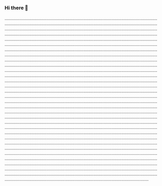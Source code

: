### Hi there 👋

.........................................................................................................................................................................................................................................................................................................................................................................................................................................................................................................................................................................................................................................................................................................................................................................................................................................................................................................................................................................................................................................................................................................................................................................................................................................................................................................................................................................................................................................................................................................................................................................................................................................................................................................................................................................................................................................................................................................................................................................................................................................................................................................................................................................................................................................................................................................................................................................................................................................................................................................................................................................................................................................................................................................................................................................................................................................................................................................................................................................................................................................................................................................................................................................................................................................................................................................................................................................................................................................................................................................................................................................................................................................................................................................................................................................................................................................................................................................................................................................................................................................................................................................................